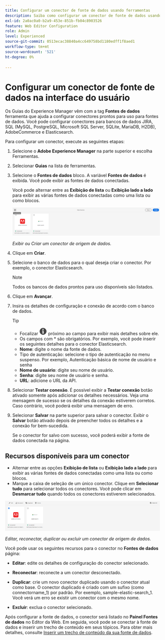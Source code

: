 ```yaml
---
title: Configurar um conector de fonte de dados usando ferramentas
description: Saiba como configurar um conector de fonte de dados usando as ferramentas.
exl-id: 2a0ac0a0-b2a9-453e-851b-fb04c8903526
feature: Web Editor Configuration
role: Admin
level: Experienced
source-git-commit: 0513ecac38840a4cc649758bd1180edff1f8aed1
workflow-type: tm+mt
source-wordcount: '521'
ht-degree: 0%

---
```


# Configurar um conector de fonte de dados na interface do usuário

Os Guias do Experience Manager vêm com a tag **Fontes de dados** ferramenta que ajuda a configurar conectores prontos para uso para fontes de dados. Você pode configurar conectores para bancos de dados JIRA, SQL (MySQL, PostgreSQL, Microsoft SQL Server, SQLite, MariaDB, H2DB), AdobeCommerce e Elasticsearch.

Para configurar um conector, execute as seguintes etapas:

1. Selecione o **Adobe Experience Manager** na parte superior e escolha Ferramentas.
1. Selecionar **Guias** na lista de ferramentas.
1. Selecione o **Fontes de dados** bloco. A variável **Fontes de dados** é exibida. Você pode exibir as fontes de dados conectadas.

   Você pode alternar entre as **Exibição de lista** ou **Exibição lado a lado** para exibir as várias fontes de dados conectadas como uma lista ou como blocos.

   <img src="./assets/data-sources-create-window.png" alt= "origens de dados listadas na página origens de dados" width="800">

   *Exibir ou Criar um conector de origem de dados.*
1. Clique em **Criar**.
1. Selecione o banco de dados para o qual deseja criar o conector. Por exemplo, o conector Elasticsearch.
   >[!NOTE]
   >
   >Todos os bancos de dados prontos para uso disponíveis são listados.

1. Clique em **Avançar**.
1. Insira os detalhes de configuração e conexão de acordo com o banco de dados.

   >[!TIP]
   >* Focalizar <img src="./assets/info-details.svg" alt= "ícone de informações" width="25"> próximo ao campo para exibir mais detalhes sobre ele.
   > * Os campos com * são obrigatórios. Por exemplo, você pode inserir os seguintes detalhes para o conector Elasticsearch.

   * **Nome**: digite o nome da fonte de dados.
   * Tipo de autenticação: selecione o tipo de autenticação no menu suspenso. Por exemplo, Autenticação básica de nome de usuário e senha
   * **Nome de usuário**: digite seu nome de usuário.
   * **Senha**: digite seu nome de usuário e senha.
   * **URL**: adicione o URL da API.

1. Selecionar **Testar conexão**. É possível exibir a **Testar conexão** botão ativado somente após adicionar os detalhes necessários. Veja uma mensagem de sucesso se os detalhes da conexão estiverem corretos. Caso contrário, você poderá exibir uma mensagem de erro.



1. Selecionar **Salvar** na parte superior para salvar o conector.     Exibir o **Salvar** botão ativado depois de preencher todos os detalhes e a conexão for bem-sucedida.


   Se o conector for salvo com sucesso, você poderá exibir a fonte de dados conectada na página.

## Recursos disponíveis para um conector

* Alternar entre as opções **Exibição de lista** ou **Exibição lado a lado**  para exibir as várias fontes de dados conectadas como uma lista ou como blocos.
* Marque a caixa de seleção de um único conector. Clique em **Selecionar tudo** para selecionar todos os conectores. Você pode clicar em **Desmarcar tudo** quando todos os conectores estiverem selecionados.

<img src="./assets/data-sources-features.png" alt= "recursos das fontes de dados na página fontes de dados" width="800">

*Editar, reconectar, duplicar ou excluir um conector de origem de dados.*

Você pode usar os seguintes recursos para o conector no **Fontes de dados** página:

* **Editar**: edite os detalhes de configuração do conector selecionado.

* **Reconectar**: reconecte a um conector desconectado.

* **Duplicar**: crie um novo conector duplicado usando o conector atual como base. O conector duplicado é criado com um sufixo (como connectorname_1) por padrão. Por exemplo, sample-elastic-search_1.
Você verá um erro se existir um conector com o mesmo nome.

* **Excluir**: exclua o conector selecionado.


Após configurar a fonte de dados, o conector será listado no **Painel Fontes de dados** no Editor da Web. Em seguida, você pode se conectar à fonte de dados e inserir um trecho de conteúdo em seus tópicos. Para obter mais detalhes, consulte [Inserir um trecho de conteúdo da sua fonte de dados](../user-guide/web-editor-content-snippet.md).
